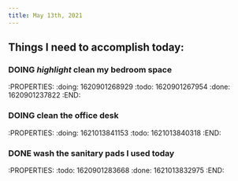 ```yaml
---
title: May 13th, 2021
---
```


## Things I need to accomplish today:
### DOING *highlight* clean my bedroom space
:PROPERTIES:
:doing: 1620901268929
:todo: 1620901267954
:done: 1620901237822
:END:
### DOING clean the office desk
:PROPERTIES:
:doing: 1621013841153
:todo: 1621013840318
:END:
### DONE wash the sanitary pads I used today
:PROPERTIES:
:todo: 1620901283668
:done: 1621013832975
:END:
###
